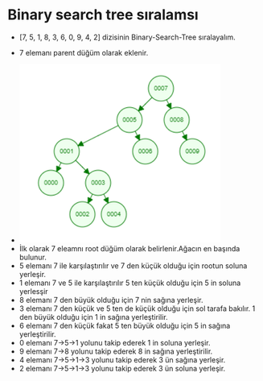 # Binary search tree sıralamsı
- [7, 5, 1, 8, 3, 6, 0, 9, 4, 2] dizisinin Binary-Search-Tree sıralayalım.

- 7 elemanı parent düğüm olarak 
eklenir.
* ![Binary search tree ](binarysearchtree.PNG)
 * İlk olarak 7 eleamnı root düğüm olarak belirlenir.Ağacın en başında bulunur.
 * 5 elemanı 7 ile karşılaştırılır ve 7 den küçük olduğu için rootun soluna yerleşir.
 * 1 elemanı 7 ve 5 ile karşılaştırılır 5 ten küçük olduğu için 5 in soluna yerlesşir
 * 8 elemanı 7 den büyük olduğu için 7 nin sağına yerleşir. 
 * 3 elemanı 7 den küçük ve 5 ten de küçük olduğu için sol tarafa bakılır. 1 den büyük olduğu için 1 in sağına yerleştirilir.
 * 6 elemanı 7 den küçük fakat 5 ten büyük olduğu için 5 in sağına yerleştirilir.
 * 0 elemanı 7->5->1 yolunu takip ederek 1 in soluna yerleşir.
 * 9 elemanı 7->8 yolunu takip ederek 8 in sağına yerleştirilir.
 * 4 elemanı 7->5->1->3 yolunu takip ederek 3 ün sağına yerleşir.
 * 2 elemanı 7->5->1->3 yolunu takip ederek 3 ün soluna yerleşir.